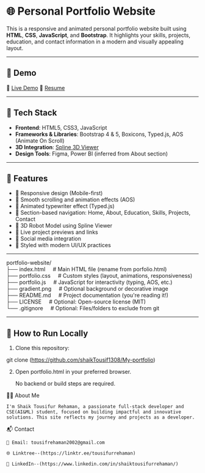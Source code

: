 # 🌐 Personal Portfolio Website

This is a responsive and animated personal portfolio website built using **HTML**, **CSS**, **JavaScript**, and **Bootstrap**. It highlights your skills, projects, education, and contact information in a modern and visually appealing layout.

---

## 📸 Demo

🚀 [Live Demo](https://portfolio258.ccbp.tech/)
📄 [Resume](https://drive.google.com/file/d/1PNtnPwiZUBO7MBM1n7HClIDKS_O0ZROk/view)

---

## 🔧 Tech Stack

- **Frontend**: HTML5, CSS3, JavaScript
- **Frameworks & Libraries**: Bootstrap 4 & 5, Boxicons, Typed.js, AOS (Animate On Scroll)
- **3D Integration**: [Spline 3D Viewer](https://app.spline.design/file/2326461b-aee1-4da3-a818-ea2a30202df0)
- **Design Tools**: Figma, Power BI (inferred from About section)

---

## 📂 Features

- 🔹 Responsive design (Mobile-first)
- 🔹 Smooth scrolling and animation effects (AOS)
- 🔹 Animated typewriter effect (Typed.js)
- 🔹 Section-based navigation: Home, About, Education, Skills, Projects, Contact
- 🔹 3D Robot Model using Spline Viewer
- 🔹 Live project previews and links
- 🔹 Social media integration
- 🔹 Styled with modern UI/UX practices

---

portfolio-website/<br>
├── index.html &nbsp;&nbsp;&nbsp;&nbsp;# Main HTML file (rename from porfolio.html)<br>
├── portfolio.css &nbsp;&nbsp;&nbsp;&nbsp;# Custom styles (layout, animations, responsiveness)<br>
├── portfolio.js &nbsp;&nbsp;&nbsp;&nbsp;# JavaScript for interactivity (typing, AOS, etc.)<br>
├── gradient.png &nbsp;&nbsp;&nbsp;&nbsp;# Optional background or decorative image<br>
├── README.md &nbsp;&nbsp;&nbsp;&nbsp;# Project documentation (you're reading it!)<br>
├── LICENSE &nbsp;&nbsp;&nbsp;&nbsp;# Optional: Open-source license (MIT)<br>
└── .gitignore &nbsp;&nbsp;&nbsp;&nbsp;# Optional: Files/folders to exclude from git




---

## 🚀 How to Run Locally

1. Clone this repository:

git clone (https://github.com/shaikTousif1308/My-portfolio)

2. Open portfolio.html in your preferred browser.

    No backend or build steps are required.

🙋‍♂️ About Me

    I'm Shaik Tousifur Rehaman, a passionate full-stack developer and CSE(AI&ML) student, focused on building impactful and innovative solutions. This site reflects my journey and projects as a developer.

📬 Contact

    📧 Email: tousifrehaman2002@gmail.com

    🌐 Linktree--(https://linktr.ee/tousifurrehaman)

    💼 LinkedIn--(https://www.linkedin.com/in/shaiktousifurrehaman/)

